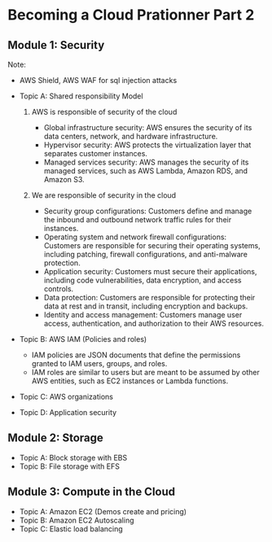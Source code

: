 # Becoming a Cloud Prationner Part 2
## Module 1: Security
Note:
- AWS Shield, AWS WAF for sql injection attacks
- Topic A: Shared responsibility Model
    1. AWS is responsible of security of the cloud
        - Global infrastructure security: AWS ensures the security of its data centers, network, and hardware infrastructure.
        - Hypervisor security: AWS protects the virtualization layer that separates customer instances.
        - Managed services security: AWS manages the security of its managed services, such as AWS Lambda, Amazon RDS, and Amazon S3.   

    2.  We are responsible of security in the cloud
        - Security group configurations: Customers define and manage the inbound and outbound network traffic rules for their instances.
        - Operating system and network firewall configurations: Customers are responsible for securing their operating systems, including patching, firewall configurations, and anti-malware protection.
        - Application security: Customers must secure their applications, including code vulnerabilities, data encryption, and access controls.
        - Data protection: Customers are responsible for protecting their data at rest and in transit, including encryption and backups.
        - Identity and access management: Customers manage user access, authentication, and authorization to their AWS resources.
- Topic B: AWS IAM (Policies and roles)
    - IAM policies are JSON documents that define the permissions granted to IAM users, groups, and roles.
    - IAM roles are similar to users but are meant to be assumed by other AWS entities, such as EC2 instances or Lambda functions.

- Topic C: AWS organizations
- Topic D: Application security
## Module 2: Storage
- Topic A: Block storage with EBS
- Topic B: File storage with EFS
## Module 3: Compute in the Cloud
- Topic A: Amazon EC2 (Demos create and pricing)
- Topic B: Amazon EC2 Autoscaling
- Topic C: Elastic load balancing